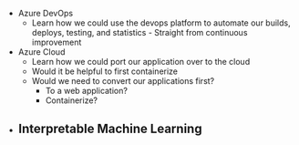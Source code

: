 - Azure DevOps
	- Learn how we could use the devops platform to automate our builds, deploys, testing, and statistics - Straight from continuous improvement
- Azure Cloud
	- Learn how we could port our application over to the cloud
	- Would it be helpful to first containerize
	- Would we need to convert our applications first?
		- To a web application?
		- Containerize?
- Interpretable Machine Learning
	- 